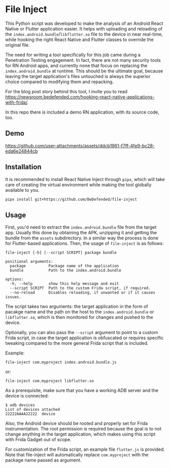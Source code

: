 # File Inject

This Python script was developed to make the analysis of an Android React Native or Flutter application easier.
It helps with uploading and reloading of the `index.android.bundle`/`libflutter.so` file to the device in near
real-time,
while hooking the right React Native and Flutter classes to override the original file.

The need for writing a tool specifically for this job came during a Penetration Testing engagement. In fact, there are
not many security tools for RN Android apps, and currently none that focus on replacing the `index.android.bundle` at
runtime. This should be the ultimate goal, because leaving the target application's files untouched is always the
superior choice compared to modifying them and repacking.

For the blog post story behind this tool, I invite you to
read https://newsroom.bedefended.com/hooking-react-native-applications-with-frida/.

In this repo there is included a demo RN application, with its source code, too.

## Demo

https://github.com/user-attachments/assets/ddcb1961-f7ff-4fe9-bc28-eda6e24844cb

## Installation

It is recommended to install React Native Inject through `pipx`, which will take care of creating the virtual
environment while making the tool globally available to you.

```bash
pipx install git+https://github.com/BeDefended/file-inject
```

## Usage

First, you'd need to extract the `index.android.bundle` file from the target app. Usually this done by obtaining the
APK, unzipping it and getting the bundle from the `assets` subdirectory. In a similar way the process is done for
Flutter-based applications. Then, the usage of `file-inject` is
as follows:

```commandline
file-inject [-h] [--script SCRIPT] package bundle

positional arguments:
  package          Package name of the application
  bundle           Path to the index.android.bundle

options:
  -h, --help       show this help message and exit
  --script SCRIPT  Path to the custom Frida script, if required.
  --no-reload      Disables reloading, if unwanted or if it causes issues.
```

The script takes two arguments: the target application in the form of pacakge name and the path on the host to the
`index.android.bundle` or `libflutter.so`, which is then monitored for changes and pushed to the device.

Optionally, you can also pass the `--script` argument to point to a custom Frida script, in case the target application
is obfuscated or requires specific tweaking compared to the more general Frida script that is included.

Example:

```commandline
file-inject com.myproject index.android.bundle.js
```

or:

```commandline
file-inject com.myproject libflutter.so
```

As a prerequisite, make sure that you have a working ADB server and the device is connected:

```commandline
$ adb devices                             
List of devices attached
22222AAAA22222  device
```

Also, the Android device should be rooted and properly set for Frida instrumentation. The root permission is required
because the goal is to not change anything in the target application, which makes using this script with Frida Gadget
out of scope.

For customization of the Frida script, an example file `flutter.js` is provided. Note that file-inject will
automatically
replace `com.myproject` with the package name passed as argument.
